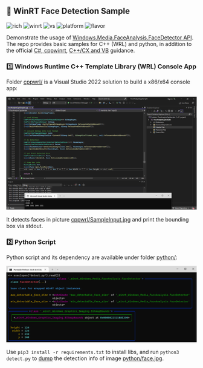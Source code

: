 
## 📝 WinRT Face Detection Sample

![rich](https://img.shields.io/badge/rich%20%28pip3%29-12.6.0-blue.svg)
![winrt](https://img.shields.io/badge/winrt%20%28pip3%29-1.0.21033.1-green.svg)
![vs](https://img.shields.io/badge/visual%20studio-17.3.32929.385%20%282022%29-brightgreen.svg)
![platform](https://img.shields.io/badge/platform%20toolset-v143-pink.svg)
![flavor](https://img.shields.io/badge/flavor-win32/x64-yellow.svg)

Demonstrate the usage of [Windows.Media.FaceAnalysis.FaceDetector API](https://msdn.microsoft.com/library/windows/apps/windows.media.faceanalysis.facedetector.aspx). The repo provides basic samples for C++ (WRL) and python, in addition to the official [C#, cppwinrt](https://github.com/microsoft/Windows-universal-samples/tree/main/Samples/BasicFaceDetection), [C++/CX and VB](https://github.com/microsoft/Windows-universal-samples/tree/main/archived/BasicFaceDetection) guidance.


### 1️⃣ Windows Runtime C++ Template Library (WRL) Console App

Folder [cppwrl/](https://github.com/der3318/winrt-fd-sample/tree/main/cppwrl) is a Visual Studio 2022 solution to build a x86/x64 console app:

<img src="/cppwrl/demo.png">

It detects faces in picture [cppwrl/SampleInput.jpg](https://github.com/der3318/winrt-fd-sample/blob/main/cppwrl/SampleInput.jpg) and print the bounding box via stdout.


### 2️⃣ Python Script

Python script and its dependency are available under folder [python/](https://github.com/der3318/winrt-fd-sample/tree/main/python):

<img src="/python/demo.png">

Use `pip3 install -r requirements.txt` to install libs, and run `python3 detect.py` to [dump](https://github.com/Textualize/rich#rich-inspect) the detection info of image [python/face.jpg](https://github.com/der3318/winrt-fd-sample/blob/main/python/face.jpg).

